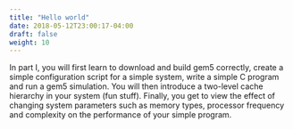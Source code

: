 ```yaml
---
title: "Hello world"
date: 2018-05-12T23:00:17-04:00
draft: false
weight: 10
---
```


In part I, you will first learn to download and build gem5 correctly,
create a simple configuration script for a simple system, write a simple
C program and run a gem5 simulation. You will then introduce a two-level
cache hierarchy in your system (fun stuff). Finally, you get to view the
effect of changing system parameters such as memory types, processor
frequency and complexity on the performance of your simple program.


